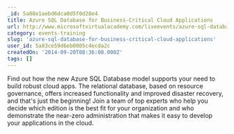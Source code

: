 ```yaml
---
_id: 5a88e1aebd6dca0d5f0d28e4
title: Azure SQL Database for Business-Critical Cloud Applications
url: http://www.microsoftvirtualacademy.com/liveevents/azure-sql-database-for-business-critical-cloud-applications
category: events-training
slug: 'azure-sql-database-for-business-critical-cloud-applications'
user_id: 5a83ce59d6eb0005c4ecda2c
createdOn: '2014-09-20T08:36:08.000Z'
tags: []
---
```


Find out how the new Azure SQL Database model supports your need to build robust cloud apps. The relational database, based on resource governance, offers increased functionality and improved disaster recovery, and that's just the beginning! Join a team of top experts who help you decide which edition is the best fit for your organization and who demonstrate the near-zero administration that makes it easy to develop your applications in the cloud.

